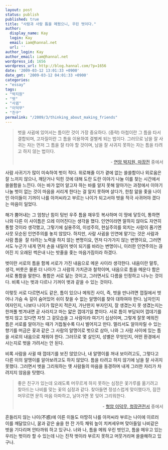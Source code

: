 ```yaml
---
layout: post
status: publish
published: true
title: "사람과 사람 틈을 메웠으니, 우린 벗이다."
author:
  display_name: Kay
  login: Kay
  email: iam@hannal.net
  url: ''
author_login: Kay
author_email: iam@hannal.net
wordpress_id: 1656
wordpress_url: http://blog.hannal.com/?p=1656
date: '2009-03-12 13:01:33 +0900'
date_gmt: '2009-03-12 04:01:33 +0900'
categories:
- "essay"
tags:
- "박지원"
- "벗"
- "사귐"
- "이덕무"
- "친구"
permalink: "/2009/3/thinking_about_making_friends"
---
```

<blockquote>벗을 사귐에 있어서는 틈이란 것이 가장 중요하다. (중략) 아첨이란 그 틈을 타서 결합되며, 고자질이란 그 틈을 이용하여 결별케 되는 법이다. 그러므로 남을 잘 사귀는 자는 먼저 그 틈을 잘 타야 할 것이며, 남을 잘 사귀지 못하는 자는 틈을 타려고 하지 않는 법이다.</p>
<p style="text-align: right;">- <a href="http://www.hongkgb.x-y.net/gojon/sanmun/sosul/%B8%B6%C0%E5%C0%FC.htm">연암 박지원, 마장전</a> 중에서</p>
</blockquote>
<p>사람 사귀기가 많이 미숙하여 벗이 적다. 위로해줄 이가 곁에 없는 쓸쓸함이나 외로움은 잘 느끼지 않으나, 깨닫거나 익힌 것에 대해 도란 도란 이야기 나눌 이를 찾는 시간에서 쓸쓸함을 느낀다. 아는 바가 없어 알고자 하는 바를 알지 못해 알아가는 과정에서 이야기 나눌 벗이 없는 것이 마음을 서리게 한다는 걸 알지 못하며 살다가, 한참 앎을 좇을 나이인 아이들이 기꺼이 나를 아저씨라고 부르는 나이가 되고서야 벗을 적극 사귀어야 겠다는 마음이 일었다.</p>
<p>해가 뿜어내는 그 엄청난 힘이 텅빈 우주 틈을 채우듯 복사하며 이 땅에 닿듯이, 통하면 나와 다른 이 사이틈은 으레 이어진다는 생각을 했다. 인연이라면 말하지 않아도 자연히 통할 것이라 생각했고, 그렇기에 실용주의, 이성주의, 현실주의를 외치는 사람이 품기엔 사뭇 모순된 인연주의를 놓지 않았다. 하지만, 사람 사귐을 인연에 맡기는 것은 사람과 사람 틈을  잘 타려는 노력을 하지 않는 변명이요, 먼저 다가가지 않는 변명이요, 그러면서도 누군가 내게 먼저 손을 내밀어 벗이 되기를 바라는 변명이니, 이러한 인연주의는 끊어진 지 오래된 썩은내 나는 밧줄을 좇는 마음가짐이라 하겠다.</p>
<p>벗이란 서로의 틈을 함께 서로가 가진 내음으로 메운 사이라 생각한다. 내음이란 말투, 생각, 버릇은 물론 더 나아가 그 사람의 가치관과 철학이며, 내음으로 틈을 메운다 함은 서로 통함을 말한다. 통함은 서로 닮는 것이고, 그러면서도 다름을 인정하고 나누는 것이다. 비록 나는 벗과 다르나 기꺼이 벗과 같을 수 있는 것이다.</p>
<p>이렇듯 서로 다르면서도 같은, 틈이 있으나 메워진 사이, 즉, 벗을 만나려면 껍질에서 벗어나 가슴 속 깊이 숨어있어 쉬이 찾을 수 없는 알맹이를 찾아 대하여야 한다. 남자인지 여자인지, 나보다 나이가 많은지 적은지, 가난한지 부자인지, 잘 생겼는지 못 생겼는지는 한꺼풀 벗겨내면 곧 사라지고 마는 얇은 껍데기일 뿐이다. 서로 틈이 부담되어 껍데기를 벗지 않고 있다면 자칫 그 겉모습을 그 사람이라 여기기 십상이며, 그렇게 잘못 메워진 틈은 서로를 알아가는 때가 거듭될수록 다시 벌어지고 만다. 멀리서도 알아차릴 수 있는 향기를 머금은 꽃과 같은 그 사람의 알맹이로 벗으로 삼아, 나와 그 사람 사이에 있는 틈을 서로의 내음으로 채워야 한다. 그러므로 몇 살인지, 성별은 무엇인지, 어떤 환경에서 사는지로 벗을 가려서는 안 된다.</p>
<p>비록 사람을 사귈 때 껍데기를 보진 않았으나, 내 알맹이를 꺼내 보이려고도, 그렇다고 다른 이의 알맹이를 알아보려고도 하지 않았다. 틈을 타려고 하지 않기에 남을 잘 사귀지 못했다. 그러면서 벗을 그리워하는 옛 사람들의 마음을 동경하며 내게 그러한 자리가 차려지지 않음을 탓했다.</p>
<blockquote><p>좋은 친구가 있는데 오래도록 머무르게 하지 못하는 심정은 꽃가루를 옮기려고 찾아드는 나비를 맞는 꽃의 심정과 같다. 찾아들면 정성스럽게 맞이했다가, 잠깐 머무르면 문득 마음 아파하고, 날아가면 못 잊어 그리워한다.</p>
<p style="text-align: right;">- <a href="http://www.ohmynews.com/NWS_Web/view/at_pg.aspx?cntn_cd=A0000797307">형암 이덕무, 청장관전서</a> 중에서</p>
</blockquote>
<p>흔들리지 않는 나이(不惑)에 이른 이들도 마땅히 나를 아저씨라 부르는 나이에 이르러 이를 깨달았으니, 꿀과 같은 술을 한 잔 가득 채워 높이 치켜세우며 맞아들일 나비같은 벗을 기다리며 안타까워 하고 있구나. 너와 나, 틈을 메워 우린 벗인고, 틈을 메우고 있는 우리는 벗이라 할 수 있는데 나는 진작 벗이라 부르지 못하고 머뭇거리며 쓸쓸해하고 있구나.</p>
